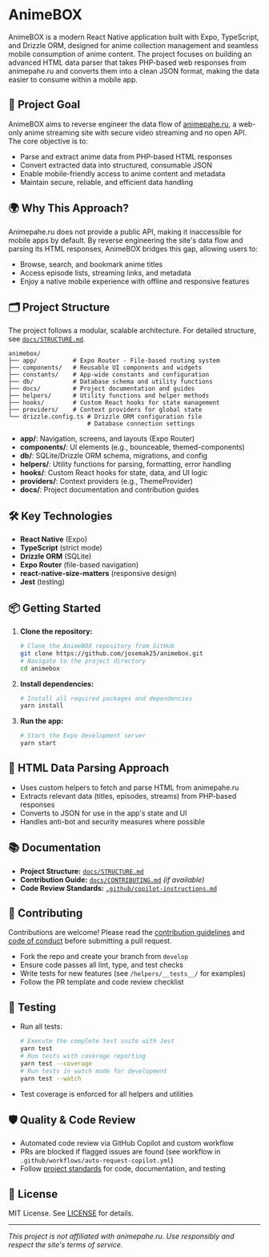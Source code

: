 # AnimeBOX

AnimeBOX is a modern React Native application built with Expo, TypeScript, and
Drizzle ORM, designed for anime collection management and seamless mobile
consumption of anime content. The project focuses on building an advanced HTML
data parser that takes PHP-based web responses from animepahe.ru and converts
them into a clean JSON format, making the data easier to consume within a mobile
app.

## 🚀 Project Goal

AnimeBOX aims to reverse engineer the data flow of
[animepahe.ru](https://animepahe.ru), a web-only anime streaming site with
secure video streaming and no open API. The core objective is to:

- Parse and extract anime data from PHP-based HTML responses
- Convert extracted data into structured, consumable JSON
- Enable mobile-friendly access to anime content and metadata
- Maintain secure, reliable, and efficient data handling

## 🌍 Why This Approach?

Animepahe.ru does not provide a public API, making it inaccessible for mobile
apps by default. By reverse engineering the site's data flow and parsing its
HTML responses, AnimeBOX bridges this gap, allowing users to:

- Browse, search, and bookmark anime titles
- Access episode lists, streaming links, and metadata
- Enjoy a native mobile experience with offline and responsive features

## 🗂️ Project Structure

The project follows a modular, scalable architecture. For detailed structure,
see [`docs/STRUCTURE.md`](docs/STRUCTURE.md).

```text
animebox/
├── app/          # Expo Router - File-based routing system
├── components/   # Reusable UI components and widgets
├── constants/    # App-wide constants and configuration
├── db/           # Database schema and utility functions
├── docs/         # Project documentation and guides
├── helpers/      # Utility functions and helper methods
├── hooks/        # Custom React hooks for state management
├── providers/    # Context providers for global state
└── drizzle.config.ts # Drizzle ORM configuration file
                      # Database connection settings
```

- **app/**: Navigation, screens, and layouts (Expo Router)
- **components/**: UI elements (e.g., bounceable, themed-components)
- **db/**: SQLite/Drizzle ORM schema, migrations, and config
- **helpers/**: Utility functions for parsing, formatting, error handling
- **hooks/**: Custom React hooks for state, data, and UI logic
- **providers/**: Context providers (e.g., ThemeProvider)
- **docs/**: Project documentation and contribution guides

## 🛠️ Key Technologies

- **React Native** (Expo)
- **TypeScript** (strict mode)
- **Drizzle ORM** (SQLite)
- **Expo Router** (file-based navigation)
- **react-native-size-matters** (responsive design)
- **Jest** (testing)

## 📦 Getting Started

1. **Clone the repository:**

   ```sh
   # Clone the AnimeBOX repository from GitHub
   git clone https://github.com/josemak25/animebox.git
   # Navigate to the project directory
   cd animebox
   ```

2. **Install dependencies:**

   ```sh
   # Install all required packages and dependencies
   yarn install
   ```

3. **Run the app:**

   ```sh
   # Start the Expo development server
   yarn start
   ```

## 🧩 HTML Data Parsing Approach

- Uses custom helpers to fetch and parse HTML from animepahe.ru
- Extracts relevant data (titles, episodes, streams) from PHP-based responses
- Converts to JSON for use in the app's state and UI
- Handles anti-bot and security measures where possible

## 📚 Documentation

- **Project Structure:** [`docs/STRUCTURE.md`](docs/STRUCTURE.md)
- **Contribution Guide:** [`docs/CONTRIBUTING.md`](docs/CONTRIBUTING.md)
  _(if available)_
- **Code Review Standards:**
  [`.github/copilot-instructions.md`](.github/copilot-instructions.md)

## 🤝 Contributing

Contributions are welcome! Please read the
[contribution guidelines](docs/CONTRIBUTING.md) and
[code of conduct](.github/CODEOWNERS) before submitting a pull request.

- Fork the repo and create your branch from `develop`
- Ensure code passes all lint, type, and test checks
- Write tests for new features (see `/helpers/__tests__/` for examples)
- Follow the PR template and code review checklist

## 🧪 Testing

- Run all tests:

  ```sh
  # Execute the complete test suite with Jest
  yarn test
  # Run tests with coverage reporting
  yarn test --coverage
  # Run tests in watch mode for development
  yarn test --watch
  ```

- Test coverage is enforced for all helpers and utilities

## 🛡️ Quality & Code Review

- Automated code review via GitHub Copilot and custom workflow
- PRs are blocked if flagged issues are found (see workflow in
  `.github/workflows/auto-request-copilot.yml`)
- Follow [project standards](.github/copilot-instructions.md) for code,
  documentation, and testing

## 📄 License

MIT License. See [LICENSE](LICENSE) for details.

---

_This project is not affiliated with animepahe.ru. Use responsibly and respect
the site's terms of service._
